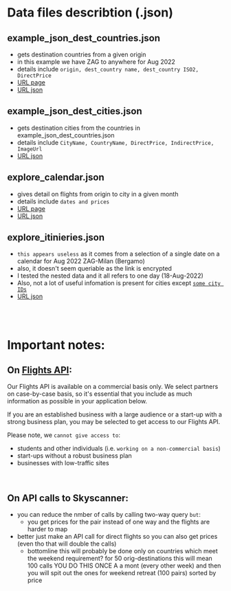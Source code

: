 # Data files describtion (.json)

## example_json_dest_countries.json 
* gets destination countries from a given origin
* in this example we have ZAG to anywhere for Aug 2022
* details include `origin, dest_country name, dest_country ISO2, DirectPrice`
* [URL page](https://www.skyscanner.net/transport/flights-from/zag/?adults=1&adultsv2=1&cabinclass=economy&children=0&childrenv2=&inboundaltsenabled=false&infants=0&originentityid=27537474&outboundaltsenabled=false&oym=2208&preferdirects=true&ref=home&rtn=0)
* [URL json](https://www.skyscanner.net/g/browse-view-bff/dataservices/browse/v3/bvweb/SI/EUR/en-GB/destinations/ZAG/anywhere/2022-08/?profile=minimalcityrollupwithnamesv2&include=image;hotel;adverts&apikey=8aa374f4e28e4664bf268f850f767535&isMobilePhone=false&isOptedInForPersonalised=true)

## example_json_dest_cities.json
* gets destination cities from the countries in example_json_dest_countries.json
* details include `CityName, CountryName, DirectPrice, IndirectPrice, ImageUrl`
* [URL json](https://www.skyscanner.net/g/browse-view-bff/dataservices/browse/v3/bvweb/SI/EUR/en-GB/destinations/ZAG/DE/2022-08/?profile=minimalcityrollupwithnamesv2&include=image;hotel&apikey=8aa374f4e28e4664bf268f850f767535&isMobilePhone=false)

## explore_calendar.json
* gives detail on flights from origin to city in a given month
* details include `dates and prices`
* [URL page](https://www.skyscanner.net/transport/flights/zag/mila/220818/?adultsv2=1&cabinclass=economy&childrenv2=&inboundaltsenabled=false&outboundaltsenabled=false&preferdirects=true&priceSourceId=&priceTrace=202208041021*D*ZAG*BGY*20220818*ryan*FR&qp_prevCurrency=EUR&qp_prevPrice=56&qp_prevProvider=ins_month&rtn=0)
* [URL json](https://www.skyscanner.net/g/monthviewservice/SI/EUR/en-GB/calendar/ZAG/MILA/2022-08/?profile=minimalmonthviewgridv2&apikey=6f4cb8367f544db99cd1e2ea86fb2627) 

## explore_itinieries.json
* `this appears useless` as it comes from a selection of a single date on a calendar for Aug 2022 ZAG-Milan (Bergamo)
* also, it doesn't seem queriable as the link is encrypted
* I tested the nested data and it all refers to one day (18-Aug-2022)
* Also, not a lot of useful infomation is present for cities except <ins>`some city IDs`</ins>
* [URL json](https://www.skyscanner.net/g/conductor/v1/fps3/search/8bd5ac34-11c3-48d1-8335-d353310dd0f1?geo_schema=skyscanner&carrier_schema=skyscanner&response_include=query%3Bdeeplink%3Bsegment%3Bstats%3Bfqs%3Bpqs) 

<BR><BR>

# Important notes:

## On [Flights API](https://www.partners.skyscanner.net/contact/affiliates?hsLang=en):

Our Flights API is available on a commercial basis only. We select partners on case-by-case basis, so it's essential that you include as much information as possible in your application below. 

If you are an established business with a large audience or a start-up with a strong business plan, you may be selected to get access to our Flights API.

Please note, we `cannot give access to`:
* students and other individuals (i.e. `working on a non-commercial basis`)
* start-ups without a robust business plan 
* businesses with low-traffic sites

<br>

## On API calls to Skyscanner:

- you can reduce the nmber of calls by calling two-way query `but`:
	- you get prices for the pair instead of one way and the flights are harder to map
- better just make an API call for direct flights so you can also get prices (even tho that will double the calls)
	- bottomline this will probably be done only on countries which meet the weekend requirement? for 50 orig-destinations this will mean 100 calls
YOU DO THIS ONCE A a mont (every other week) and then you will spit out the ones for weekend retreat (100 pairs) sorted by price